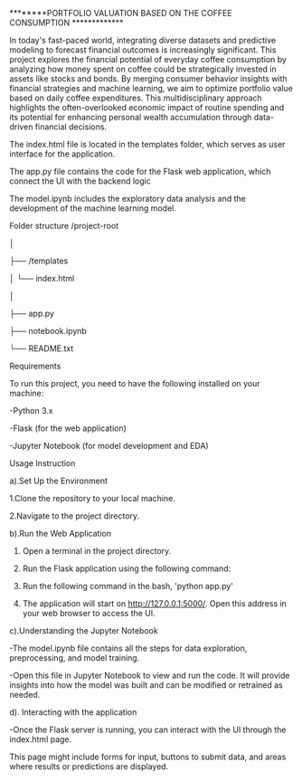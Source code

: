 ********PORTFOLIO VALUATION BASED ON THE COFFEE CONSUMPTION *************

In today's fast-paced world, integrating diverse datasets and predictive modeling to forecast financial outcomes is increasingly significant. This project explores the financial potential of everyday coffee consumption by analyzing how money spent on coffee could be strategically invested in assets like stocks and bonds. By merging consumer behavior insights with financial strategies and machine learning, we aim to optimize portfolio value based on daily coffee expenditures. This multidisciplinary approach highlights the often-overlooked economic impact of routine spending and its potential for enhancing personal wealth accumulation through data-driven financial decisions.


The index.html file is located in the templates folder, which serves as user interface for the application.


The app.py file contains the code for the Flask web application, which connect the UI with the backend logic


The model.ipynb includes the exploratory data analysis and the development of the machine learning model.



Folder structure
/project-root

│

├── /templates

│   └── index.html

│

├── app.py

├── notebook.ipynb

└── README.txt



Requirements

To run this project, you need to have the following installed on your machine:

-Python 3.x

-Flask (for the web application)

-Jupyter Notebook (for model development and EDA)



Usage Instruction

a).Set Up the Environment

1.Clone the repository to your local machine.

2.Navigate to the project directory.


b).Run the Web Application

1. Open a terminal in the project directory.
   
2. Run the Flask application using the following command:
   
3. Run the following command in the bash, 'python app.py'
   
4. The application will start on http://127.0.0.1:5000/. Open this address in your web browser to access the UI.

c).Understanding the Jupyter Notebook

-The model.ipynb file contains all the steps for data exploration, preprocessing, and model training.

-Open this file in Jupyter Notebook to view and run the code. It will provide insights into how the model was built and can be modified or retrained as needed.

d). Interacting with the application

-Once the Flask server is running, you can interact with the UI through the index.html page.

This page might include forms for input, buttons to submit data, and areas where results or predictions are displayed.



